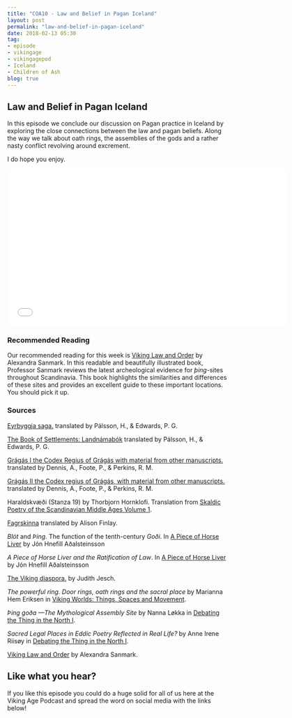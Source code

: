 ```yaml
---
title: "COA10 - Law and Belief in Pagan Iceland"
layout: post
permalink: "law-and-belief-in-pagan-iceland"
date: 2018-02-13 05:30
tag:
- episode
- vikingage
- vikingagepod
- Iceland
- Children of Ash
blog: true
---
```


## Law and Belief in Pagan Iceland

In this episode we conclude our discussion on Pagan practice in Iceland by exploring the close connections between the law and pagan beliefs. Along the way we talk about oath rings, the assemblies of the gods and a rather nasty conflict revolving around excrement. 

I do hope you enjoy. 

<iframe style="border: none" src="//html5-player.libsyn.com/embed/episode/id/6237192/height/360/width/640/theme/standard/autonext/no/thumbnail/yes/autoplay/no/preload/no/no_addthis/no/direction/backward/" height="360" width="640" scrolling="no"  allowfullscreen webkitallowfullscreen mozallowfullscreen oallowfullscreen msallowfullscreen></iframe>

### Recommended Reading 

Our recommended reading for this week is [Viking Law and Order]( https://edinburghuniversitypress.com/book-viking-law-and-order.html) by Alexandra Sanmark. In this readable and beautifully illustrated book, Professor Sanmark reviews the latest archeological evidence for _þing_-sites throughout Scandinavia. This book highlights the similarities and differences of these sites and provides an excellent guide to these important locations. You should pick it up.  

### Sources

[Eyrbyggja saga.](https://www.amazon.com/Eyrbyggja-Saga-Classics-Hermann-Palsson-ebook/dp/B002RI9XZQ/ref=sr_1_1?ie=UTF8&qid=1511646393&sr=8-1&keywords=eyrbyggja+saga) translated by Pálsson, H., & Edwards, P. G.

[The Book of Settlements: Landnámabók](https://www.amazon.com/Book-Settlements-Landnamabok-Icelandic/dp/0887556981) translated by Pálsson, H., & Edwards, P. G.

[Grágás I the Codex Regius of Grágás with material from other manuscripts.](https://books.google.com/books/about/Laws_of_Early_Iceland.html?id=BCyiBAAAQBAJ&printsec=frontcover&source=kp_read_button#v=onepage&q&f=false) translated by Dennis, A., Foote, P., & Perkins, R. M.

[Grágás II the Codex regius of Grágás, with material from other manuscripts.](https://play.google.com/books/reader?id=-KKDKPZ0xzIC&printsec=frontcover&pg=GBS.PR5) translated by Dennis, A., Foote, P., & Perkins, R. M.

Haraldskvæði (Stanza 19) by Thorbjorn Hornklofi. Translation from [Skaldic Poetry of the Scandinavian Middle Ages Volume 1](http://www.brepols.net/Pages/ShowProduct.aspx?prod_id=IS-9782503518961-1). 

[Fagrskinna](http://www.brill.com/fagrskinna-catalogue-kings-norway) translated by Alison Finlay. 

_Blót_ and _Þing_. The function of the tenth-century _Goði_. In [A Piece of Horse Liver](https://www.amazon.com/Piece-Horse-Liver-Folklore-Icelandic/dp/9979542640/ref=sr_1_fkmr1_1?s=books&ie=UTF8&qid=1514427667&sr=1-1-fkmr1&keywords=a+piece+of+horse+lover) by Jón Hnefill Aðalsteinsson

_A Piece of Horse Liver and the Ratification of Law_. In [A Piece of Horse Liver](https://www.amazon.com/Piece-Horse-Liver-Folklore-Icelandic/dp/9979542640/ref=sr_1_fkmr1_1?s=books&ie=UTF8&qid=1514427667&sr=1-1-fkmr1&keywords=a+piece+of+horse+lover) by Jón Hnefill Aðalsteinsson

[The Viking diaspora.](https://www.amazon.com/Viking-Diaspora-Medieval-World/dp/1138020796/ref=sr_1_1?s=books&ie=UTF8&qid=1505314295&sr=1-1&keywords=The+Viking+Diaspora) by Judith Jesch. 

_The powerful ring. Door rings, oath rings and the sacral place_ by Marianna Hem Eriksen in [Viking Worlds: Things, Spaces and Movement](https://www.amazon.com/Viking-Worlds-Things-Spaces-Movement/dp/1782977279). 

_Þing goða —The Mythological Assembly Site_  by Nanna Løkka in [Debating the Thing in the North I](https://www.academia.edu/33192134/THE_FULL_VOLUME_1_The_Assembly_Project_TAP_._A._Sanmark_F._Iversen_N._Mehler_S._Semple_Eds._2013._Debating_the_Thing_in_the_North._Journal_of_the_North_Atlantic._Special_Volume_5._Pp_124). 

_Sacred Legal Places in Eddic Poetry Reflected in Real Life?_ by Anne Irene Riisøy in [Debating the Thing in the North I](https://www.academia.edu/33192134/THE_FULL_VOLUME_1_The_Assembly_Project_TAP_._A._Sanmark_F._Iversen_N._Mehler_S._Semple_Eds._2013._Debating_the_Thing_in_the_North._Journal_of_the_North_Atlantic._Special_Volume_5._Pp_124). 

[Viking Law and Order](https://edinburghuniversitypress.com/book-viking-law-and-order.html) by Alexandra Sanmark. 


## Like what you hear?
If you like this episode you could do a huge solid for all of us here at the Viking Age Podcast and spread the word on social media with the links below!